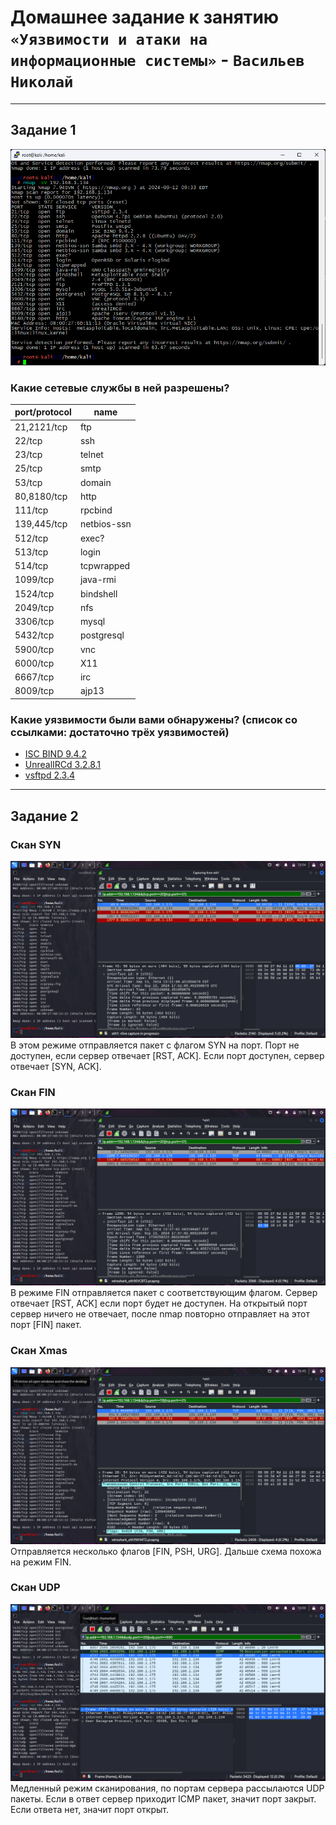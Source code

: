 # Домашнее задание к занятию `«Уязвимости и атаки на информационные системы»` - `Васильев Николай`

---
## Задание 1
![img](../img/Снимок_экрана_2024-09-12_163721.png)

### Какие сетевые службы в ней разрешены?

|port/protocol|name|
|-----|-----|
|21,2121/tcp|ftp||
|22/tcp|ssh||
|23/tcp|telnet|
|25/tcp|smtp|
|53/tcp|domain|
|80,8180/tcp|http|
|111/tcp|rpcbind|
|139,445/tcp|netbios-ssn|
|512/tcp|exec?|
|513/tcp|login|
|514/tcp|tcpwrapped|
|1099/tcp|java-rmi|
|1524/tcp|bindshell|
|2049/tcp|nfs|
|3306/tcp|mysql|
|5432/tcp|postgresql|
|5900/tcp|vnc|
|6000/tcp|X11|
|6667/tcp|irc|
|8009/tcp|ajp13|

### Какие уязвимости были вами обнаружены? (список со ссылками: достаточно трёх уязвимостей)
* [ISC BIND 9.4.2](https://www.exploit-db.com/exploits/6122)
* [UnrealIRCd 3.2.8.1](https://www.exploit-db.com/exploits/16922)
* [vsftpd 2.3.4](https://www.exploit-db.com/exploits/17491)

___

## Задание 2

### Скан SYN
![img](../img/VirtualBox_kali_13_09_2024_18_12_20.png)
В этом режиме отправляется пакет с флагом SYN на порт. Порт не доступен, если сервер отвечает [RST, ACK]. Если порт доступен, сервер отвечает [SYN, ACK].

### Скан FIN
![img](../img/VirtualBox_kali_13_09_2024_22_15_34.png)
В режиме FIN отправляется пакет с соответствующим флагом. Сервер отвечает [RST, ACK] если порт будет не доступен. На открытый порт сервер ничего не отвечает, после nmap повторно отправляет на этот порт [FIN] пакет.

### Скан Xmas
![img](../img/VirtualBox_kali_13_09_2024_22_45_15.png)
Отправляется несколько флагов [FIN, PSH, URG]. Дальше схема похожа на режим FIN.

### Скан UDP
![img](../img/VirtualBox_kali_14_09_2024_20_00_25.png)
Медленный режим сканирования, по портам сервера рассылаются UDP пакеты. Если в ответ сервер приходит ICMP пакет, значит порт закрыт. Если ответа нет, значит порт открыт.